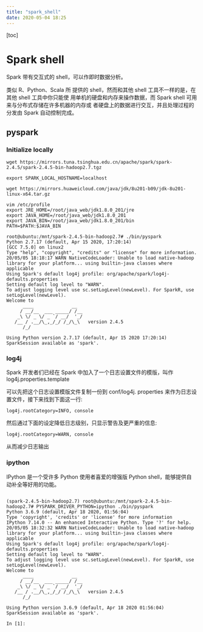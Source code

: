 ```yaml
---
title: "spark_shell"
date: 2020-05-04 18:25
---
```

[toc]



# Spark shell

Spark 带有交互式的 shell，可以作即时数据分析。

类似 R、Python、Scala 所 提供的 shell，然而和其他 shell 工具不一样的是，在其他 shell 工具中你只能使 用单机的硬盘和内存来操作数据，而 Spark shell 可用来与分布式存储在许多机器的内存或 者硬盘上的数据进行交互，并且处理过程的分发由 Spark 自动控制完成。



## pyspark



### Initialize locally

```
wget https://mirrors.tuna.tsinghua.edu.cn/apache/spark/spark-2.4.5/spark-2.4.5-bin-hadoop2.7.tgz

export SPARK_LOCAL_HOSTNAME=localhost
```



```
wget https://mirrors.huaweicloud.com/java/jdk/8u201-b09/jdk-8u201-linux-x64.tar.gz

vim /etc/profile
export JRE_HOME=/root/java_web/jdk1.8.0_201/jre
export JAVA_HOME=/root/java_web/jdk1.8.0_201
export JAVA_BIN=/root/java_web/jdk1.8.0_201/bin
PATH=$PATH:$JAVA_BIN
```



```
root@ubuntu:/mnt/spark-2.4.5-bin-hadoop2.7# ./bin/pyspark 
Python 2.7.17 (default, Apr 15 2020, 17:20:14) 
[GCC 7.5.0] on linux2
Type "help", "copyright", "credits" or "license" for more information.
20/05/05 18:18:17 WARN NativeCodeLoader: Unable to load native-hadoop library for your platform... using builtin-java classes where applicable
Using Spark's default log4j profile: org/apache/spark/log4j-defaults.properties
Setting default log level to "WARN".
To adjust logging level use sc.setLogLevel(newLevel). For SparkR, use setLogLevel(newLevel).
Welcome to
      ____              __
     / __/__  ___ _____/ /__
    _\ \/ _ \/ _ `/ __/  '_/
   /__ / .__/\_,_/_/ /_/\_\   version 2.4.5
      /_/

Using Python version 2.7.17 (default, Apr 15 2020 17:20:14)
SparkSession available as 'spark'.
```



### log4j 

Spark 开发者们已经在 Spark 中加入了一个日志设置文件的模版，叫作 log4j.properties.template

可以先把这个日志设置模版文件复制一份到 conf/log4j. properties 来作为日志设置文件，接下来找到下面这一行:

```
log4j.rootCategory=INFO, console
```

然后通过下面的设定降低日志级别，只显示警告及更严重的信息:

```
log4j.rootCategory=WARN, console
```

从而减少日志输出



### ipython

IPython 是一个受许多 Python 使用者喜爱的增强版 Python shell，能够提供自 动补全等好用的功能。

```

(spark-2.4.5-bin-hadoop2.7) root@ubuntu:/mnt/spark-2.4.5-bin-hadoop2.7# PYSPARK_DRIVER_PYTHON=ipython ./bin/pyspark
Python 3.6.9 (default, Apr 18 2020, 01:56:04) 
Type 'copyright', 'credits' or 'license' for more information
IPython 7.14.0 -- An enhanced Interactive Python. Type '?' for help.
20/05/05 18:32:32 WARN NativeCodeLoader: Unable to load native-hadoop library for your platform... using builtin-java classes where applicable
Using Spark's default log4j profile: org/apache/spark/log4j-defaults.properties
Setting default log level to "WARN".
To adjust logging level use sc.setLogLevel(newLevel). For SparkR, use setLogLevel(newLevel).
Welcome to
      ____              __
     / __/__  ___ _____/ /__
    _\ \/ _ \/ _ `/ __/  '_/
   /__ / .__/\_,_/_/ /_/\_\   version 2.4.5
      /_/

Using Python version 3.6.9 (default, Apr 18 2020 01:56:04)
SparkSession available as 'spark'.

In [1]:  
```

